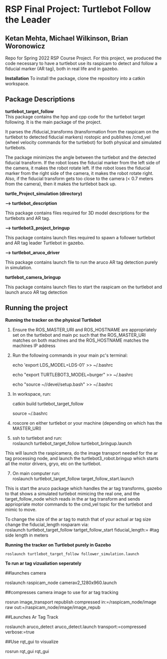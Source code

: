 # RSP Final Project: Turtlebot Follow the Leader
Ketan Mehta, Michael Wilkinson, Brian Woronowicz
------------------------------------------------
Repo for Spring 2022 RSP Course Project.
For this project, we produced the code necessary to have a turtlebot use its raspicam to detect and follow a fiducial marker (AR tag), both in real life and in gazebo. 

__Installation__
To install the package, clone the repository into a catkin workspace.

__Package Descriptions__
------------------------------------------------
__turtlebot_target_follow__  
This package contains the hpp and cpp code for the turtlebot target following. It is the main package of the project.  
	
It parses the /fiducial_transforms (transformation from the raspicam on the turtlebot to detected fiducial markers) rostopic and publishes /cmd_vel (wheel velocity commands for the turtlebot) for both physical and simulated turtlebots.   
	
The package minimizes the angle between the turtlebot and the detected fiducial transform. If the robot loses the fiducial marker from the left side of the camera, it makes the robot rotate left. If the robot loses the fiducial marker from the right side of the camera, it makes the robot rotate right. Also, if the fiducial transform gets too close to the camera (< 0.7 meters from the camera), then it makes the turtlebot back up.  
	
	
__turtle_Project_simulation (directory)__  

__--> turtlebot_description__  

This package contains files required for 3D model descriptions for the turtlebots and AR tag.  
	
__--> turtlebot3_project_bringup__  

This package contains launch files required to spawn a follower turtlebot and AR tag leader Turtlebot in gazebo.  
	
__--> turtlebot_aruco_driver__  

This package contains launch file to run the aruco AR tag detection purely in simulation.  
	

__turtlebot_camera_bringup__  

This package contains launch files to start the raspicam on the turtlebot and launch aruco AR tag detection




__Running the project__
------------------------------------------------

__Running the tracker on the physical Turtlebot__
1. Ensure the ROS_MASTER_URI and ROS_HOSTNAME are appropriately set on the turtlebot and main pc such that the ROS_MASTER_URI matches on both machines and the ROS_HOSTNAME matches the machines IP address

2. Run the following commands in your main pc's terminal:


  	echo 'export LDS_MODEL=LDS-01' >> ~/.bashrc
	
  	echo "export TURTLEBOT3_MODEL=burger" >> ~/.bashrc
	
  	echo "source ~/<workspace project is in>/devel/setup.bash" >> ~/.bashrc

4. In workspace, run:
	
	
	catkin build turtlebot_target_follow
	
	source ~/.bashrc

5. roscore on either turtlebot or your machine (depending on which has the MASTER_URI)

6. ssh to turtlebot and run:  
	roslaunch turtlebot_target_follow turtlebot_bringup.launch

This will launch the raspicamera, do the image transport needed for the ar tag processing node, and launch the turtlebot3_robot.bringup which starts all the motor drivers, gryo, etc on the turtlebot. 

7. On main computer run:  
	roslaunch turtlebot_target_follow target_follow_start.launch

This is start the aruco package which handles the ar tag transforms, gazebo to that shows a simulated turtlebot mimicing the real one, and the target_follow_node which reads in the ar tag transform and sends appriopriate motor commands to the cmd_vel topic for the turtlebot and mimic to move.

To change the size of the ar tag to match that of your actual ar tag size change the fiducial_length rosparam via:  
	roslaunch turtlebot_target_follow tartget_follow_start fiducial_length:= #tag side length in meters
  
__Running the tracker on Turtlebot purely in Gazebo__
  
	roslaunch turtlebot_target_follow follower_simulation.launch
  
__To run ar tag vizualiation seperately__
	
##launches camera
	
roslaunch raspicam_node camerav2_1280x960.launch

##compresses camera image to use for ar tag tracking
	
rosrun image_transport republish compressed in:=/raspicam_node/image raw out:=/raspicam_node/image/image_repub

##Launches Ar Tag Track
	
roslaunch aruco_detect aruco_detect.launch transport:=compressed verbose:=true

##Use rqt_gui to visualize
	
rosrun rqt_gui rqt_gui

